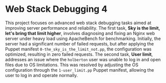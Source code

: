 # Web Stack Debugging 4

This project focuses on advanced web stack debugging tasks aimed at improving server performance and reliability. The first task, **Sky is the limit, let's bring that limit higher**, involves diagnosing and fixing an Nginx web server under heavy load using ApacheBench for benchmarking. Initially, the server had a significant number of failed requests, but after applying the Puppet manifest `0-the_sky_is_the_limit_not.pp`, the configuration was optimized, resulting in zero failed requests. The second task, **User limit**, addresses an issue where the `holberton` user was unable to log in and open files due to OS limitations. This was resolved by adjusting the OS configuration through the `1-user_limit.pp` Puppet manifest, allowing the user to log in and operate normally.

